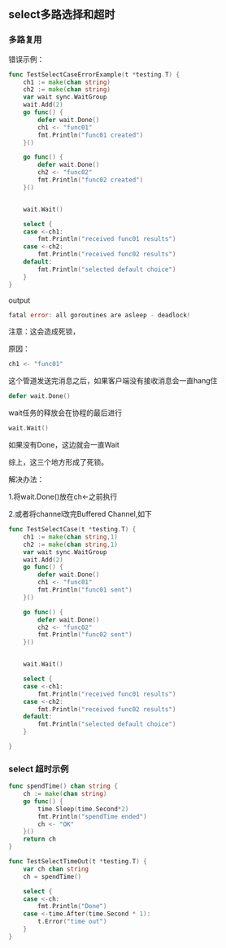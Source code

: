 ## select多路选择和超时

### 多路复用

错误示例：

```go
func TestSelectCaseErrorExample(t *testing.T) {
	ch1 := make(chan string)
	ch2 := make(chan string)
	var wait sync.WaitGroup
	wait.Add(2)
	go func() {
		defer wait.Done()
		ch1 <- "func01"
		fmt.Println("func01 created")
	}()

	go func() {
		defer wait.Done()
		ch2 <- "func02"
		fmt.Println("func02 created")
	}()


	wait.Wait()

	select {
	case <-ch1:
		fmt.Println("received func01 results")
	case <-ch2:
		fmt.Println("received func02 results")
	default:
		fmt.Println("selected default choice")
	}
}

```

output

```go
fatal error: all goroutines are asleep - deadlock!
```

注意：这会造成死锁，

原因：

```go
ch1 <- "func01"
```

这个管道发送完消息之后，如果客户端没有接收消息会一直hang住

```go
defer wait.Done()
```

wait任务的释放会在协程的最后进行

```go
wait.Wait()
```

如果没有Done，这边就会一直Wait

综上，这三个地方形成了死锁。


解决办法：

1.将wait.Done()放在ch<-之前执行

2.或者将channel改完Buffered Channel,如下

```go
func TestSelectCase(t *testing.T) {
	ch1 := make(chan string,1)
	ch2 := make(chan string,1)
	var wait sync.WaitGroup
	wait.Add(2)
	go func() {
		defer wait.Done()
		ch1 <- "func01"
		fmt.Println("func01 sent")
	}()

	go func() {
		defer wait.Done()
		ch2 <- "func02"
		fmt.Println("func02 sent")
	}()


	wait.Wait()

	select {
	case <-ch1:
		fmt.Println("received func01 results")
	case <-ch2:
		fmt.Println("received func02 results")
	default:
		fmt.Println("selected default choice")
	}

}
```

### select 超时示例

```go
func spendTime() chan string {
	ch := make(chan string)
	go func() {
		time.Sleep(time.Second*2)
		fmt.Println("spendTime ended")
		ch <- "OK"
	}()
	return ch
}

func TestSelectTimeOut(t *testing.T) {
	var ch chan string
	ch = spendTime()

	select {
	case <-ch:
		fmt.Println("Done")
	case <-time.After(time.Second * 1):
		t.Error("time out")
	}
}
```
